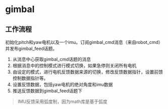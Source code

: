 # gimbal



## 工作流程

初始化pitch和yaw电机以及一个imu。订阅gimbal_cmd消息（来自robot_cmd）并发布gimbal_feed话题。

1. 从消息中心获取gimbal_cmd话题的消息
2. 根据消息中的控制模式进行模式切换，如果急停则关闭所有电机
3. 由设定的模式，进行电机反馈数据来源的切换，修改反馈数据指针，设置前馈控制数据指针等。
4. 设置反馈数据，包括yaw电机的绝对角度和imu数据
5. 推送反馈数据到gimbal_feed话题下

> IMU反馈采用弧度制，因为math库是基于弧度
